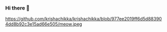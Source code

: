### Hi there 👋
https://github.com/krishachikka/krishachikka/blob/977ee2019ff6d5d883904dd8b92c3e15ad66e505/meow.jpeg
